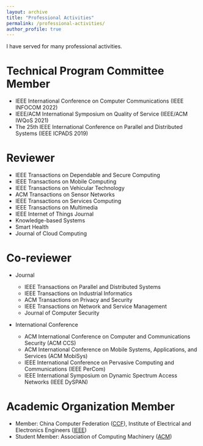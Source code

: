 ```yaml
---
layout: archive
title: "Professional Activities"
permalink: /professional-activities/
author_profile: true
---
```

I have served for many professional activities.

Technical Program Committee Member
======
* IEEE International Conference on Computer Communications (IEEE INFOCOM 2022)
* IEEE/ACM International Symposium on Quality of Service (IEEE/ACM IWQoS 2021)
* The 25th IEEE International Conference on Parallel and Distributed Systems (IEEE ICPADS 2019)

Reviewer
======
* IEEE Transactions on Dependable and Secure Computing
* IEEE Transactions on Mobile Computing
* IEEE Transactions on Vehicular Technology
* ACM Transactions on Sensor Networks
* IEEE Transactions on Services Computing
* IEEE Transactions on Multimedia
* IEEE Internet of Things Journal
* Knowledge-based Systems
* Smart Health
* Journal of Cloud Computing

Co-reviewer
======
* Journal
  * IEEE Transactions on Parallel and Distributed Systems
  * IEEE Transactions on Industrial Informatics
  * ACM Transactions on Privacy and Security
  * IEEE Transactions on Network and Service Management
  * Journal of Computer Security

* International Conference
  * ACM International Conference on Computer and Communications Security (ACM CCS)
  * ACM International Conference on Mobile Systems, Applications, and Services (ACM MobiSys)
  * IEEE International Conference on Pervasive Computing and Communications (IEEE PerCom)
  * IEEE International Symposium on Dynamic Spectrum Access Networks (IEEE DySPAN)

Academic Organization Member
======
* Member: China Computer Federation ([CCF](https://www.ccf.org.cn/)), Institute of Electrical and Electronics Engineers ([IEEE](https://www.ieee.org))
* Student Member: Association of Computing Machinery ([ACM](https://www.acm.org/))
  
